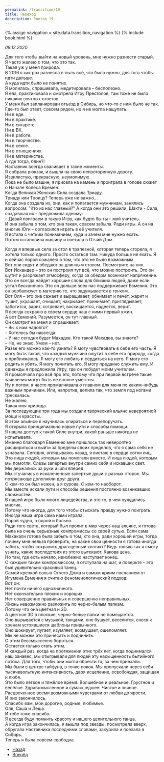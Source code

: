 ```yaml
---
permalink: /transition/19
title: Переход
description: Эпизод 19
---
```

{% assign navigation  = site.data.transition_navigation %}
{% include book.html %}

*08.12.2020*

Для того чтобы выйти на новый уровень, мне нужно разнести старый.  
Я часто жалею о том, что это так.  
Такая уж у меня природа.  
В 2016 я как раз разнесла в пыль всё, что было нужно, для того чтобы идти дальше.  
А куда идти было не понятно.  
Я молилась, спрашивала, медитировала – бесполезно.  
Я ела, практиковала и смотрела Игру Престолов, там тоже не было никаких внятных ответов.  
У меня был запланирован отъезд в Сибирь, но что-то с ним было не так.  
Где-то был ответ, совсем рядом, но я не могла нащупать.  
Ни в еде.  
Ни в практике.  
Ни в сигарете.  
Ни в ВК.  
Ни в работе.  
Ни в творчестве.  
Ни в сексе.  
Ни в отношениях.  
Ни в материнстве.  
А где тогда, блин?!  
Наставник всегда сваливает в такие моменты.  
Я собрала рюкзак, и вышла на свою непроторенную дорогу. Извилистую, прекрасную, неумолимую.  
Пока не было машин, я присела на камень и проиграла в голове сюжет о Начале Колеса Времен.  
Когда Великая Женская Сила создала Триаду.  
Триаду или Троицу? Теперь уже не важно...  
Когда она создала их, они, как и полагается мужчинам, занялись вопросом: "Кто из нас главный?" А когда они это решили, Шакти - Сила, создавшая их - предложила одному:  
– Давай поиграем в такую Игру, как будто бы ты – мой учитель.  
И она забыла о том, кто она такая, совсем забыла. Ради игры. А он на многие Юги – согласился играть в её учителя.  
Я встала с четким пониманием, куда и зачем мне нужно ехать.  
Потом остановила машину и поехала в Отчий Дом.

Когда я впервые села за стол в трапезной, которая теперь сгорела, я хотела только одного. Просто остаться там. Никуда больше не ехать.
Я и сейчас порой сожалею о том, что это не было возможным.  
Вот они сидят и обедают за длинным столом. Посмотрите на них.  
Вот Искандер – это он построил тут всё, что можно построить. Это он шутит и разряжает атмосферу, когда за обедом возникает напряжение. Это он всегда найдет хорошие слова для близких людей, даже если устал бесконечно. Это он дольше всех нас поддерживает Евмения. Это он вербализует в материю то, что задумывается в тонком.  
Вот Оля – это она сажает и выращивает, обнимает и печёт, жарит и тушит, украшает, очищает, накрывает, принимает, приглядывает, заботится, варит, согревает, восхищается, надеется, верит.  
Я всегда сохраню в своем сердце наш с ними первый ужин.  
А вот Евмений. Разумеется, он тут главный.  
Он смотрит на меня и спрашивает:  
– Вы к нам надолго?  
– Хотелось бы навсегда.  
– У нас сегодня будет Махадев. Кто такой Махадев, вы знаете?  
– Не, не знаю. Умом – нет.  
Разве его можно как-то узнать? Я могу чувствовать в себе его часть. Я могу быть такой, что каждый мужчина ощутит в себе его природу, когда я приближаюсь. Я могу его любить и сердиться на него. Я могу его родить и убить. Я могу почитать его. Я могу преданно служить ему.
И однажды я предложила Игру, где он побудет моим учителем.  
Я промолчала про всё про это, потому что при первой встрече такие заявления могут быть не вполне уместны.  
Ну и потом, я часто промалчивала о главном для меня по каким-нибудь важным причинам. Или, напротив, вопила так, что земля под ногами трескалась.  
Не жалею.  
Такая моя природа.  
За последующие три года мы создали творческий альянс невероятной мощи и красоты.  
В этом альянсе я научилась опираться и перепоручать.  
Я открыла принципиально новые пути и способы помощи.  
Я нашла доступ к такой Силе внутри, какой раньше никогда не испытывала.  
Именно благодаря Евмению мне пришлось так невероятно расшириться и выйти за пределы своих пределов, что я сама себя не узнавала.
Сегодня, оглядываясь назад, я листаю в сердце сотни лиц. Это лица людей, которым мы помогали вместе. И лица людей, которым мы помогли. Слезы запертых внутри самих себя и искавших свет.  
Мы держались за руки и шли вперед.  
Мы стучались в искалеченные запертые души с разных сторон. Мы потрясающе дополняли друг друга.  
С кем-то он был нежен, а я сурова. С кем-то наоборот.  
Мы вместе искали пути и способы решения постоянно возникавших сложностей.  
В нашей игре было много лицедейства, и это то, в чем нуждались многие.  
Потому что иногда, для того чтобы отыскать правду нужно поиграть.  
Иногда наша игра сама нами играла.  
Порой чудно, а порой и больно.  
Ради того света, который был пролит в мир через наш альянс, я готова была на очень серьезные компромиссы со своей сутью. Если сама Махакали готова была забыть о том, кто она, ради хорошей игры, тогда почему мне нельзя проверить, на какие свои ценности я готова иногда забить, чтобы сохранить драгоценный контакт? Ведь только так я смогу узнать, какие последствия из этого вытекают. Какова цена.  
Но там, где есть начало, неизбежно наступает конец.  
С каждым таким компромиссом, я отступала на шаг, и поверьте – это был удивительно красивый танец.  
Самой крепкой солью Отчего Дома и самым ярким посланием от Игумена Евмения я считаю феноменологический подход.  
Вот он:  
Нет почти ничего однозначного.  
Нет окончательно плохих и хороших.  
Нет совершенно правильных и совершенно неправильных.  
Жизнь невозможно разложить по черно-белым папкам.  
Потому что она цветная и 3D.  
А цветное 3D в плоские, черно-белые папки не помещается.  
Оно вырывается с музыкой, танцами, оно бушует, веселится, снося к хренам устоявшиеся шаблоны привычного.  
Оно шокирует, пугает, изумляет, возмущает, ошеломляет.  
Мы не можем это причесать и подчинить.  
С этим бессмысленно бороться.  
Остается только стать этим.  
И каждый раз, когда на протяжении этих трёх лет, когда поднимался наш занавес, мы отыгрывали для людей эту насыщенность бытийного потока. Для того, чтобы они могли обрести то, за чем приехали.  
Мы были в центре тайфуна, в точке покоя. Мы пропускали через себя тысячевольтную интенсивность, даря исцеление, освобождая, защищая и любя.  
Это было лёгкое и тяжёлое время. Волшебное и реальное. Грустное и весёлое. Здравомысленное и сумасшедшее. Чистое и пьяное. Расцвеченное всеми возможными чувствами от любви до ярости.  
И оно закончилось.  
Спасибо вам, мои дорогие, родные, любимые.  
Оля, Саша и Леша.  
И тебе тоже спасибо.  
Я всегда буду помнить красоту и нашего целительного танца.  
А когда игра закончилась, я вышла под звезды, посмотрела вверх, обругала Наставника последними словами, закурила и поехала в Сибирь.  
Теперь я была совсем свободна.

<nav aria-label="pagination">
  <ul class="pagination justify-content-center">
    <li class="page-item">
      <a class="page-link" href="/transition/18"><i class="bi bi-arrow-left"></i> Назад</a>
    </li>
    <li class="page-item">
      <a class="page-link" href="/transition/20">Вперёд <i class="bi bi-arrow-right"></i></a>
    </li>
  </ul>
</nav>